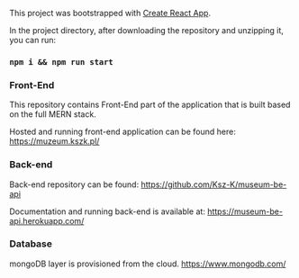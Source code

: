 This project was bootstrapped with [Create React App](https://github.com/facebook/create-react-app).

In the project directory, after downloading the repository and unzipping it, you can run:

### `npm i && npm run start`

### Front-End

This repository contains Front-End part of the application that is built based on the full MERN stack.

Hosted and running front-end application can be found here:
https://muzeum.kszk.pl/

### Back-end

Back-end repository can be found:
https://github.com/Ksz-K/museum-be-api

Documentation and running back-end is available at:
https://museum-be-api.herokuapp.com/

### Database

mongoDB layer is provisioned from the cloud.
https://www.mongodb.com/
